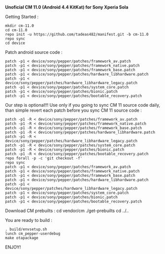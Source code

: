 **Unoficial CM 11.0 (Android 4.4 KitKat) for Sony Xperia Sola**

Getting Started :

    mkdir cm-11.0
    cd cm-11.0
    repo init -u https://github.com/tadeas482/manifest.git -b cm-11.0
    repo sync
    cd device

Patch android source code :

    patch -p1 < device/sony/pepper/patches/framework_av.patch
    patch -p1 < device/sony/pepper/patches/framework_native.patch
    patch -p1 < device/sony/pepper/patches/framework_base.patch
    patch -p1 < device/sony/pepper/patches/hardware_libhardware.patch
    patch -p1 < device/sony/pepper/patches/hardware_libhardware_legacy.patch
    patch -p1 < device/sony/pepper/patches/system_core.patch
    patch -p1 < device/sony/pepper/patches/bionic.patch
    patch -p1 < device/sony/pepper/patches/bootable_recovery.patch

Our step is optional!!! Use only if you going to sync CM 11 source code daily, than simple revert each patch before you sync CM 11 source code :

    patch -p1 -R < device/sony/pepper/patches/framework_av.patch
    patch -p1 -R < device/sony/pepper/patches/framework_native.patch
    patch -p1 -R < device/sony/pepper/patches/framework_base.patch
    patch -p1 -R < device/sony/pepper/patches/hardware_libhardware.patch
    patch -p1 -R < device/sony/pepper/patches/hardware_libhardware_legacy.patch
    patch -p1 -R < device/sony/pepper/patches/system_core.patch
    patch -p1 -R < device/sony/pepper/patches/bionic.patch
    patch -p1 -R < device/sony/pepper/patches/bootable_recovery.patch
    repo forall -p -c 'git checkout -f'
    repo sync
    patch -p1 < device/sony/pepper/patches/framework_av.patch
    patch -p1 < device/sony/pepper/patches/framework_native.patch
    patch -p1 < device/sony/pepper/patches/framework_base.patch
    patch -p1 < device/sony/pepper/patches/hardware_libhardware.patch
    patch -p1 < device/sony/pepper/patches/hardware_libhardware_legacy.patch
    patch -p1 < device/sony/pepper/patches/system_core.patch
    patch -p1 < device/sony/pepper/patches/bionic.patch
    patch -p1 < device/sony/pepper/patches/bootable_recovery.patch

Download CM prebuilts :
   cd vendor/cm
   ./get-prebuilts
   cd ../..

You are ready to build :

    . build/envsetup.sh
    lunch cm_pepper-userdebug
    make otapackage

ENJOY!
